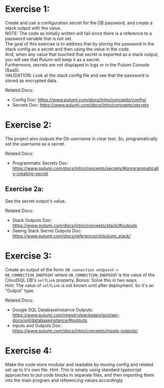 # Exercise 1: 
Create and use a configuration secret for the DB password, and create a stack output with the value.   
NOTE: The code as initially written will fail since there is a reference to a password variable that is not set.   
The goal of this exercise is to address that by storing the password in the stack config as a secret and then using the value in the code.   
And, when any value that touched that secret is exported as a stack output, you will see that Pulumi will keep it as a secret.  
Furthermore, secrets are not displayed in logs or in the Pulumi Console (SaaS).  
VALIDATION: Look at the stack config file and see that the password is stored as encrypted data.  

Related Docs:
- Config Doc: https://www.pulumi.com/docs/intro/concepts/config/ 
- Secrets Doc: https://www.pulumi.com/docs/intro/concepts/secrets

# Exercise 2: 
The project also outputs the Db username in clear text.
So, programatically set the username as a secret.

Related Docs:
- Programmatic Secrets Doc: https://www.pulumi.com/docs/intro/concepts/secrets/#programmatically-creating-secret
## Exercise 2a: 
See the secret output's value. 

Related Docs:
- Stack Outputs Doc: https://www.pulumi.com/docs/intro/concepts/stack/#outputs
- Seeing Stack Secret Outputs Doc: https://www.pulumi.com/docs/reference/cli/pulumi_stack/

# Exercise 3: 
Create an output of the form: `DB connection endpoint-> DB_CONNECTION_ENDPOINT` where `DB_CONNECTION_ENDPOINT` is the value of the CloudSQL DB's `selfLink` property.
Bonus: Solve this in two ways.  
Hint: The value of `selfLink` is not known until after deployment. So it's an "Output<T>" type.  

Related Docs:
- Google SQL DatabaseInstance Outputs: https://www.pulumi.com/registry/packages/gcp/api-docs/sql/databaseinstance/#outputs 
- Inputs and Outputs Doc: https://www.pulumi.com/docs/intro/concepts/inputs-outputs/

# Exercise 4: 
Make the code more modular and readable by moving config and related set up to it's own file. 
Hint: This is simply using standard typescript approaches to put code blocks in separate files, and then importing them into the main program and referencing values accordingly.  